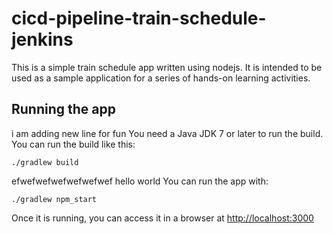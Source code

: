 # cicd-pipeline-train-schedule-jenkins

This is a simple train schedule app written using nodejs. It is intended to be used as a sample application for a series of hands-on learning activities.

## Running the app
i am adding new line for fun
You need a Java JDK 7 or later to run the build. You can run the build like this:

    ./gradlew build

efwefwefwefwefwefwef
hello world 
You can run the app with:

    ./gradlew npm_start
Once it is running, you can access it in a browser at [http://localhost:3000](http://localhost:3000)

